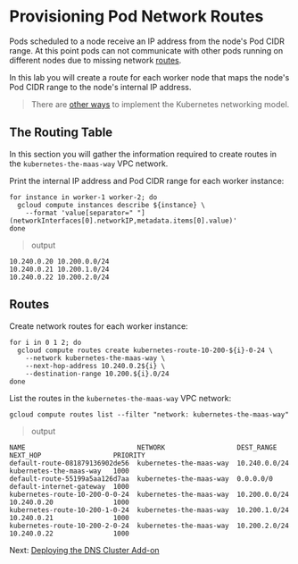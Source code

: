 # Provisioning Pod Network Routes

Pods scheduled to a node receive an IP address from the node's Pod CIDR range. At this point pods can not communicate with other pods running on different nodes due to missing network [routes](https://cloud.google.com/compute/docs/vpc/routes).

In this lab you will create a route for each worker node that maps the node's Pod CIDR range to the node's internal IP address.

> There are [other ways](https://kubernetes.io/docs/concepts/cluster-administration/networking/#how-to-achieve-this) to implement the Kubernetes networking model.

## The Routing Table

In this section you will gather the information required to create routes in the `kubernetes-the-maas-way` VPC network.

Print the internal IP address and Pod CIDR range for each worker instance:

```
for instance in worker-1 worker-2; do
  gcloud compute instances describe ${instance} \
    --format 'value[separator=" "](networkInterfaces[0].networkIP,metadata.items[0].value)'
done
```

> output

```
10.240.0.20 10.200.0.0/24
10.240.0.21 10.200.1.0/24
10.240.0.22 10.200.2.0/24
```

## Routes

Create network routes for each worker instance:

```
for i in 0 1 2; do
  gcloud compute routes create kubernetes-route-10-200-${i}-0-24 \
    --network kubernetes-the-maas-way \
    --next-hop-address 10.240.0.2${i} \
    --destination-range 10.200.${i}.0/24
done
```

List the routes in the `kubernetes-the-maas-way` VPC network:

```
gcloud compute routes list --filter "network: kubernetes-the-maas-way"
```

> output

```
NAME                            NETWORK                  DEST_RANGE     NEXT_HOP                  PRIORITY
default-route-081879136902de56  kubernetes-the-maas-way  10.240.0.0/24  kubernetes-the-maas-way   1000
default-route-55199a5aa126d7aa  kubernetes-the-maas-way  0.0.0.0/0      default-internet-gateway  1000
kubernetes-route-10-200-0-0-24  kubernetes-the-maas-way  10.200.0.0/24  10.240.0.20               1000
kubernetes-route-10-200-1-0-24  kubernetes-the-maas-way  10.200.1.0/24  10.240.0.21               1000
kubernetes-route-10-200-2-0-24  kubernetes-the-maas-way  10.200.2.0/24  10.240.0.22               1000
```

Next: [Deploying the DNS Cluster Add-on](12-dns-addon.md)